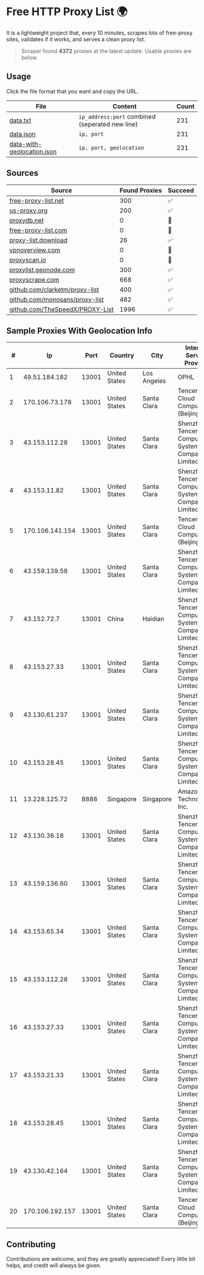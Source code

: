 
# Free HTTP Proxy List 🌍

It is a lightweight project that, every 10 minutes, scrapes lots of free-proxy sites, validates if it works, and serves a clean proxy list.


> Scraper found **4372** proxies at the latest update. Usable proxies are below.

## Usage

Click the file format that you want and copy the URL.


|File|Content|Count|
|----|-------|-----|
|[data.txt](https://raw.githubusercontent.com/themiralay/Proxy-List-World/master/data.txt)|`ip_address:port` combined (seperated new line)|231|
|[data.json](https://raw.githubusercontent.com/themiralay/Proxy-List-World/master/data.json)|`ip, port`|231|
|[data-with-geolocation.json](https://raw.githubusercontent.com/themiralay/Proxy-List-World/master/data-with-geolocation.json)|`ip, port, geolocation`|231|

## Sources

|Source|Found Proxies|Succeed|
|------|-------------|-------|
|[free-proxy-list.net](https://free-proxy-list.net)|300|✅|
|[us-proxy.org](https://www.us-proxy.org)|200|✅|
|[proxydb.net](http://proxydb.net)|0|🚫|
|[free-proxy-list.com](https://free-proxy-list.com/?page=&port=&type%5B%5D=http&type%5B%5D=https&up_time=0&search=Search)|0|🚫|
|[proxy-list.download](https://www.proxy-list.download/HTTP)|26|✅|
|[vpnoverview.com](https://vpnoverview.com/privacy/anonymous-browsing/free-proxy-servers)|0|🚫|
|[proxyscan.io](https://www.proxyscan.io)|0|🚫|
|[proxylist.geonode.com](https://proxylist.geonode.com/api/proxy-list?limit=300&page=1&sort_by=lastChecked&sort_type=desc&protocols=http,https)|300|✅|
|[proxyscrape.com](https://api.proxyscrape.com/v2/?request=displayproxies&protocol=http&timeout=10000&country=all&ssl=all&anonymity=all)|668|✅|
|[github.com/clarketm/proxy-list](https://raw.githubusercontent.com/clarketm/proxy-list/master/proxy-list-raw.txt)|400|✅|
|[github.com/monosans/proxy-list](https://raw.githubusercontent.com/monosans/proxy-list/main/proxies/http.txt)|482|✅|
|[github.com/TheSpeedX/PROXY-List](https://raw.githubusercontent.com/TheSpeedX/PROXY-List/master/http.txt)|1996|✅|


## Sample Proxies With Geolocation Info

|#|Ip|Port|Country|City|Internet Service Provider|
|-|--|----|-------|----|-------------------------|
|1|49.51.184.182|13001|United States|Los Angeles|OPHL|
|2|170.106.73.178|13001|United States|Santa Clara|Tencent Cloud Computing (Beijing) Co|
|3|43.153.112.28|13001|United States|Santa Clara|Shenzhen Tencent Computer Systems Company Limited|
|4|43.153.11.82|13001|United States|Santa Clara|Shenzhen Tencent Computer Systems Company Limited|
|5|170.106.141.154|13001|United States|Santa Clara|Tencent Cloud Computing (Beijing) Co|
|6|43.159.139.58|13001|United States|Santa Clara|Shenzhen Tencent Computer Systems Company Limited|
|7|43.152.72.7|13001|China|Haidian|Shenzhen Tencent Computer Systems Company Limited|
|8|43.153.27.33|13001|United States|Santa Clara|Shenzhen Tencent Computer Systems Company Limited|
|9|43.130.61.237|13001|United States|Santa Clara|Shenzhen Tencent Computer Systems Company Limited|
|10|43.153.28.45|13001|United States|Santa Clara|Shenzhen Tencent Computer Systems Company Limited|
|11|13.228.125.72|8888|Singapore|Singapore|Amazon Technologies Inc.|
|12|43.130.38.18|13001|United States|Santa Clara|Shenzhen Tencent Computer Systems Company Limited|
|13|43.159.136.60|13001|United States|Santa Clara|Shenzhen Tencent Computer Systems Company Limited|
|14|43.153.65.34|13001|United States|Santa Clara|Shenzhen Tencent Computer Systems Company Limited|
|15|43.153.112.28|13001|United States|Santa Clara|Shenzhen Tencent Computer Systems Company Limited|
|16|43.153.27.33|13001|United States|Santa Clara|Shenzhen Tencent Computer Systems Company Limited|
|17|43.153.21.33|13001|United States|Santa Clara|Shenzhen Tencent Computer Systems Company Limited|
|18|43.153.28.45|13001|United States|Santa Clara|Shenzhen Tencent Computer Systems Company Limited|
|19|43.130.42.164|13001|United States|Santa Clara|Shenzhen Tencent Computer Systems Company Limited|
|20|170.106.192.157|13001|United States|Santa Clara|Tencent Cloud Computing (Beijing) Co|



## Contributing

Contributions are welcome, and they are greatly appreciated! Every
little bit helps, and credit will always be given.

